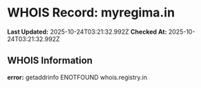 # WHOIS Record: myregima.in

**Last Updated:** 2025-10-24T03:21:32.992Z
**Checked At:** 2025-10-24T03:21:32.992Z

## WHOIS Information

**error:** getaddrinfo ENOTFOUND whois.registry.in

